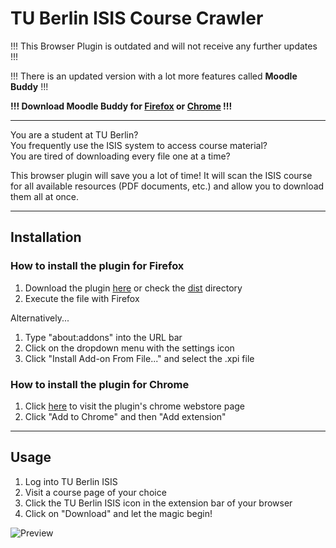 # TU Berlin ISIS Course Crawler

!!! This Browser Plugin is outdated and will not receive any further updates !!!

!!! There is an updated version with a lot more features called **Moodle Buddy** !!!

**!!! Download Moodle Buddy for [Firefox](https://addons.mozilla.org/en-US/firefox/addon/moodle-buddy/) or [Chrome](https://chrome.google.com/webstore/detail/moodle-buddy/nomahjpllnbcpbggnpiehiecfbjmcaeo) !!!**

---

You are a student at TU Berlin? </br>
You frequently use the ISIS system to access course material?  </br>
You are tired of downloading every file one at a time?

This browser plugin will save you a lot of time! It will scan the ISIS course for all available resources (PDF documents, etc.) and allow you to download them all at once. 

---

## Installation

### How to install the plugin for **Firefox**

1. Download the plugin [here](https://raw.githubusercontent.com/marcelreppi/tu-berlin-isis-course-crawler/master/dist/tu_berlin_isis_course_crawler-1.5-fx.xpi) or check the [dist](https://github.com/marcelreppi/tu-berlin-isis-course-crawler/tree/master/dist) directory
2. Execute the file with Firefox

Alternatively...

1. Type "about:addons" into the URL bar
2. Click on the dropdown menu with the settings icon
3. Click "Install Add-on From File..." and select the .xpi file

### How to install the plugin for **Chrome**

1. Click [here](http://bit.ly/2MfxMzs) to visit the plugin's chrome webstore page
2. Click "Add to Chrome" and then "Add extension"

----

## Usage

1. Log into TU Berlin ISIS
2. Visit a course page of your choice
3. Click the TU Berlin ISIS icon in the extension bar of your browser
3. Click on "Download" and let the magic begin!

![Preview](https://raw.githubusercontent.com/marcelreppi/tu-berlin-isis-course-crawler/master/screenshots/regular.png "Plugin Preview")